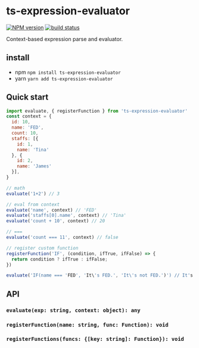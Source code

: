 # ts-expression-evaluator

[![NPM version][npm-image]][npm-url]
[![build status][travis-image]][travis-url]

[npm-image]: https://img.shields.io/npm/v/ts-expression-evaluator.svg?style=flat-square
[npm-url]: https://www.npmjs.com/package/ts-expression-evaluator
[travis-image]: https://img.shields.io/travis/william-yz/ts-expression-evaluator.svg?style=flat-square
[travis-url]: https://travis-ci.org/william-yz/ts-expression-evaluator

Context-based expression parse and evaluator.

## install
- npm
`npm install ts-expression-evaluator`
- yarn
`yarn add ts-expression-evaluator`
## Quick start
```javascript
import evaluate, { registerFunction } from 'ts-expression-evaluator'
const context = {
  id: 10,
  name: 'FED',
  count: 10,
  staffs: [{
    id: 1,
    name: 'Tina'
  }, {
    id: 2,
    name: 'James'
  }],
}

// math
evaluate('1+2') // 3

// eval from context
evaluate('name', context) // 'FED'
evaluate('staffs[0].name', context) // 'Tina'
evaluate('count + 10', context) // 20

// ===
evaluate('count === 11', context) // false

// register custom function
registerFunction('IF', (condition, ifTrue, ifFalse) => {
  return condition ? ifTrue : ifFalse;
})

evaluate('IF(name === 'FED', 'It\'s FED.', 'It\'s not FED.')') // It's FED.

```

## API
### `evaluate(exp: string, context: object): any`

### `registerFunction(name: string, func: Function): void`

### `registerFunctions(funcs: {[key: string]: Function}): void`
